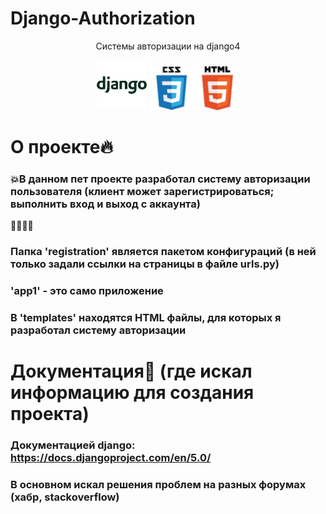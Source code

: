 # Django-Authorization
<p align="center">
      Системы авторизации на django4
</p>

<p align="center">
  <img width="80px" src="https://raw.githubusercontent.com/github/explore/7456fdff59816d37ef383a6c8f32a26ff7332db2/topics/django/django.png"/>
  <img width="70px" src="https://raw.githubusercontent.com/github/explore/80688e429a7d4ef2fca1e82350fe8e3517d3494d/topics/css/css.png"/>
  <img width="70px" src="https://raw.githubusercontent.com/github/explore/80688e429a7d4ef2fca1e82350fe8e3517d3494d/topics/html/html.png"/>
</p>

# О проекте🔥
### 💥В данном пет проекте разработал систему авторизации пользователя (клиент может зарегистрироваться; выполнить вход и выход с аккаунта)
🔼🔼🔼🔼
### Папка 'registration' является пакетом конфигураций (в ней только задали ссылки на страницы в файле urls.py)
### 'app1' - это само приложение
### В 'templates' находятся HTML файлы, для которых я разработал систему авторизации


# Документация📘 (где искал информацию для создания проекта)

### Документацией django: https://docs.djangoproject.com/en/5.0/
### В основном искал решения проблем на разных форумах (хабр, stackoverflow)
